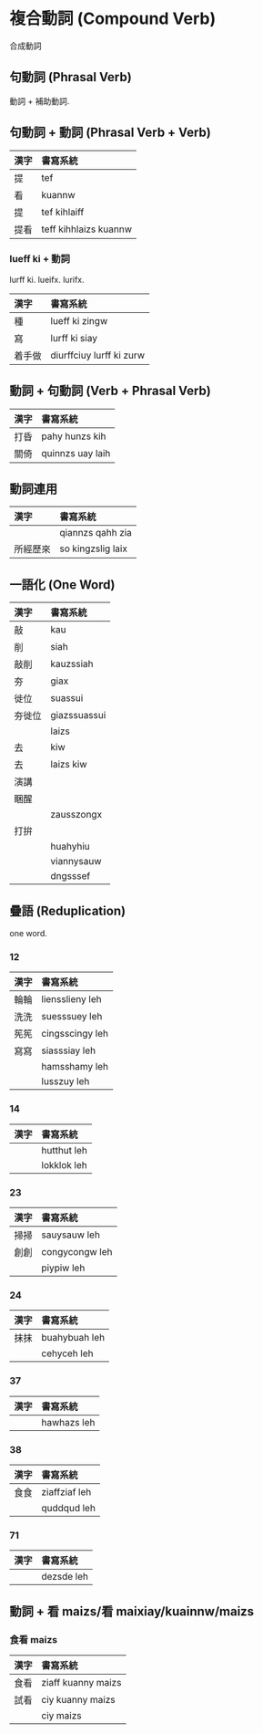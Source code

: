 # 複合動詞 (Compound Verb)

合成動詞

## 句動詞 (Phrasal Verb)

動詞 + 補助動詞.

## 句動詞 + 動詞 (Phrasal Verb + Verb)

| 漢字 | 書寫系統 |
| :--- | :--- |
| 提 | tef |
| 看 | kuannw |
| 提 | tef kihlaiff |
| 提看 | teff kihhlaizs kuannw |

### lueff ki + 動詞

lurff ki. lueifx. lurifx.

| 漢字 | 書寫系統 |
| :--- | :--- |
| 種 | lueff ki zingw |
| 寫 | lurff ki siay |
| 着手做 | diurffciuy lurff ki zurw |

## 動詞 + 句動詞 (Verb + Phrasal Verb)

| 漢字 | 書寫系統 |
| :--- | :--- |
| 打昏 | pahy hunzs kih |
| 關倚 | quinnzs uay laih |

## 動詞連用

| 漢字 | 書寫系統 |
| :--- | :--- |
|| qiannzs qahh zia |
| 所經歷來 | so kingzslig laix |

## 一語化 (One Word)

| 漢字 | 書寫系統 |
| :--- | :--- |
| 敲 | kau |
| 削 | siah |
| 敲削 | kauzssiah |
| 夯 | giax |
| 徙位 | suassui |
| 夯徙位 | giazssuassui |
|| laizs |
| 去 | kiw |
| 去 | laizs kiw |
| 演講 ||
| 睏醒 ||
|| zausszongx |
| 打拚 ||
|| huahyhiu |
|| viannysauw |
|| dngsssef |

## 疊語 (Reduplication)

one word.

### 12

| 漢字 | 書寫系統 |
| :--- | :--- |
| 輪輪 | liensslieny leh |
| 洗洗 | suesssuey leh |
| 筅筅 | cingsscingy leh |
| 寫寫 | siasssiay leh |
|| hamsshamy leh |
|| lusszuy leh |

### 14

| 漢字 | 書寫系統 |
| :--- | :--- |
|| hutthut leh |
|| lokklok leh |

### 23

| 漢字 | 書寫系統 |
| :--- | :--- |
| 掃掃 | sauysauw leh |
| 創創 | congycongw leh |
|| piypiw leh |

### 24

| 漢字 | 書寫系統 |
| :--- | :--- |
| 抹抹 | buahybuah leh |
|| cehyceh leh |

### 37

| 漢字 | 書寫系統 |
| :--- | :--- |
|| hawhazs leh |

### 38

| 漢字 | 書寫系統 |
| :--- | :--- |
| 食食 | ziaffziaf leh |
|| quddqud leh |

### 71

| 漢字 | 書寫系統 |
| :--- | :--- |
|| dezsde leh |

## 動詞 + 看 maizs/看 maixiay/kuainnw/maizs

### 食看 maizs

| 漢字 | 書寫系統 |
| :--- | :--- |
| 食看 | ziaff kuanny maizs |
| 試看 | ciy kuanny maizs |
|| ciy maizs |
